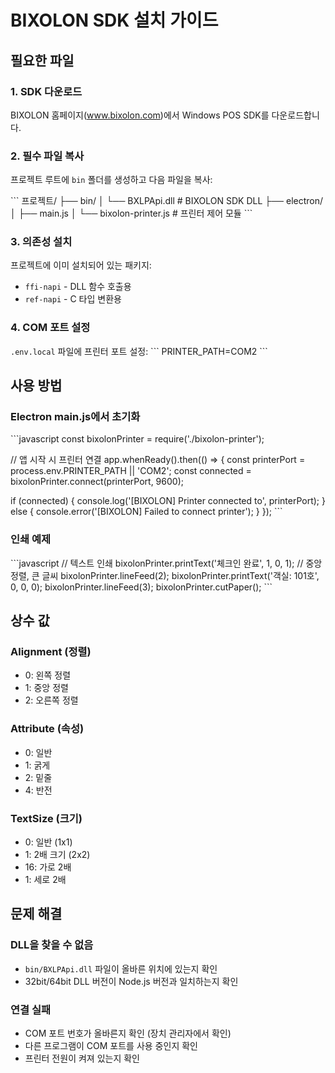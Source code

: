 # BIXOLON SDK 설치 가이드

## 필요한 파일

### 1. SDK 다운로드
BIXOLON 홈페이지(www.bixolon.com)에서 Windows POS SDK를 다운로드합니다.

### 2. 필수 파일 복사

프로젝트 루트에 `bin` 폴더를 생성하고 다음 파일을 복사:

\`\`\`
프로젝트/
├── bin/
│   └── BXLPApi.dll          # BIXOLON SDK DLL
├── electron/
│   ├── main.js
│   └── bixolon-printer.js   # 프린터 제어 모듈
\`\`\`

### 3. 의존성 설치

프로젝트에 이미 설치되어 있는 패키지:
- `ffi-napi` - DLL 함수 호출용
- `ref-napi` - C 타입 변환용

### 4. COM 포트 설정

`.env.local` 파일에 프린터 포트 설정:
\`\`\`
PRINTER_PATH=COM2
\`\`\`

## 사용 방법

### Electron main.js에서 초기화

\`\`\`javascript
const bixolonPrinter = require('./bixolon-printer');

// 앱 시작 시 프린터 연결
app.whenReady().then(() => {
  const printerPort = process.env.PRINTER_PATH || 'COM2';
  const connected = bixolonPrinter.connect(printerPort, 9600);
  
  if (connected) {
    console.log('[BIXOLON] Printer connected to', printerPort);
  } else {
    console.error('[BIXOLON] Failed to connect printer');
  }
});
\`\`\`

### 인쇄 예제

\`\`\`javascript
// 텍스트 인쇄
bixolonPrinter.printText('체크인 완료', 1, 0, 1); // 중앙 정렬, 큰 글씨
bixolonPrinter.lineFeed(2);
bixolonPrinter.printText('객실: 101호', 0, 0, 0);
bixolonPrinter.lineFeed(3);
bixolonPrinter.cutPaper();
\`\`\`

## 상수 값

### Alignment (정렬)
- 0: 왼쪽 정렬
- 1: 중앙 정렬
- 2: 오른쪽 정렬

### Attribute (속성)
- 0: 일반
- 1: 굵게
- 2: 밑줄
- 4: 반전

### TextSize (크기)
- 0: 일반 (1x1)
- 1: 2배 크기 (2x2)
- 16: 가로 2배
- 1: 세로 2배

## 문제 해결

### DLL을 찾을 수 없음
- `bin/BXLPApi.dll` 파일이 올바른 위치에 있는지 확인
- 32bit/64bit DLL 버전이 Node.js 버전과 일치하는지 확인

### 연결 실패
- COM 포트 번호가 올바른지 확인 (장치 관리자에서 확인)
- 다른 프로그램이 COM 포트를 사용 중인지 확인
- 프린터 전원이 켜져 있는지 확인
